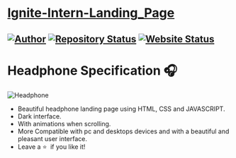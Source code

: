 # <a href="https://umeshsnaik.github.io/Ignite-Intern-Landing_Page/" target="_blank">Ignite-Intern-Landing_Page</a>
[![Author](https://img.shields.io/badge/Author-UMESHSNAIK-blue.svg)](https://www.linkedin.com/in/umesh-naik-a5b63b2bb?utm_source=share&utm_campaign=share_via&utm_content=profile&utm_medium=android_app)
[![Repository Status](https://img.shields.io/badge/Repository%20Status-Maintained-dark%20green.svg)](https://github.com/UMESHSNAIK/Ignite-Intern-Landing_Page.git)
[![Website Status](https://img.shields.io/badge/Website%20Status-Online-red)](https://umeshsnaik.github.io/Ignite-Intern-Landing_Page/)
-
# Headphone Specification 🎧
![Headphone](https://github.com/UMESHSNAIK/Ignite-Intern-Landing_Page/assets/99029885/019a8d36-c6c8-4554-85eb-5f90dee4103b)
- Beautiful headphone landing page using HTML, CSS and JAVASCRIPT.
- Dark interface.
- With animations when scrolling.
- More Compatible with pc and desktops devices and with a beautiful and pleasant user interface.
- Leave a :star: &nbsp;if you like it!
